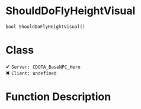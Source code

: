 # ShouldDoFlyHeightVisual
```
bool ShouldDoFlyHeightVisual()
```
# Class
✔ `Server: CDOTA_BaseNPC_Hero`  
✖ `Client: undefined`  

# Function Description

